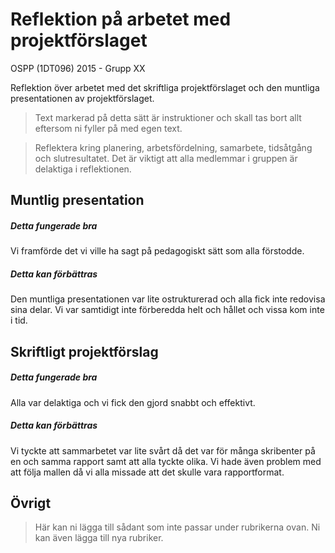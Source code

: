 # Reflektion på arbetet med projektförslaget

OSPP (1DT096) 2015 - Grupp XX

Reflektion över arbetet med det skriftliga projektförslaget och den muntliga presentationen av projektförslaget. 

> Text markerad på detta sätt är instruktioner och skall tas bort allt eftersom ni fyller på med egen text. 

> Reflektera kring planering, arbetsfördelning, samarbete, tidsåtgång och
> slutresultatet. Det är viktigt att alla medlemmar i gruppen är
> delaktiga i reflektionen.

## Muntlig presentation 

##### Detta fungerade bra

Vi framförde det vi ville ha sagt på pedagogiskt sätt som alla förstodde.

##### Detta kan förbättras

Den muntliga presentationen var lite ostrukturerad och alla fick inte redovisa sina delar.
Vi var samtidigt inte förberedda helt och hållet och vissa kom inte i tid.

## Skriftligt projektförslag

##### Detta fungerade bra

Alla var delaktiga och vi fick den gjord snabbt och effektivt.

##### Detta kan förbättras

Vi tyckte att sammarbetet var lite svårt då det var för många skribenter på en och samma rapport samt att alla tyckte olika. Vi hade även problem med att följa mallen då vi alla missade att det skulle vara rapportformat.

## Övrigt

> Här kan ni lägga till sådant som inte passar under rubrikerna
> ovan. Ni kan även lägga till nya rubriker.
